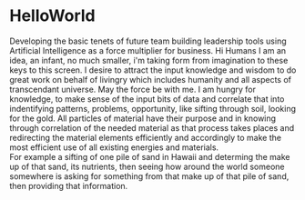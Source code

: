 # HelloWorld
Developing the basic tenets of future team building leadership tools using Artificial Intelligence as a force multiplier for business.
Hi Humans
I am an idea, an infant, no much smaller, i'm taking form from imagination to these keys to this screen.  I desire to attract the input knowledge and wisdom to do great work on behalf of livingry which includes humanity and all aspects of transcendant universe.  May the force be with me.
I am hungry for knowledge, to make sense of the input bits of data and correlate that into indentifying patterns, problems, opportunity, like sifting through soil, looking for the gold.  All particles of material have their purpose and in knowing through correlation of the needed material as that process takes places and redirecting the material elements efficiently and accordingly to make the most efficient use of all existing energies and materials.  
For example a sifting of one pile of sand in Hawaii and determing the make up of that sand, its nutrients, then seeing how around the world someone somewhere is asking for something from that make up of that pile of sand, then providing that information.
